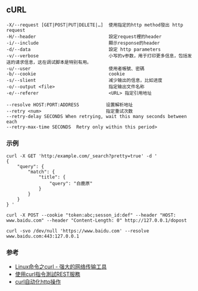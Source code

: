 ## cURL

```
-X/--request [GET|POST|PUT|DELETE|…]  使用指定的http method發出 http request
-H/--header                           設定request裡的header
-i/--include                          顯示response的header
-d/--data                             設定 http parameters 
-v/--verbose                          小写的v参数，用于打印更多信息，包括发送的请求信息，这在调试脚本是特别有用。
-u/--user                             使用者帳號、密碼
-b/--cookie                           cookie  
-s/--slient                           减少输出的信息，比如进度
-o/--output <file>                    指定输出文件名称
-e/--referer                          <URL> 指定引用地址

--resolve HOST:PORT:ADDRESS          设置解析地址
--retry <num>                        指定重试次数
--retry-delay SECONDS When retrying, wait this many seconds between each
--retry-max-time SECONDS  Retry only within this period>
```

### 示例
```
curl -X GET 'http:/example.com/_search?pretty=true' -d ' 
{
    "query": {
        "match": {
            "title": {
                "query": "白鹿原"
            }
        }
    }
} '
```

```
curl -X POST --cookie "token:abc;sesson_id:def" --header "HOST: www.baidu.com" --header "Content-Length: 0" http://127.0.0.1/dopost
```

```
curl -svo /dev/null 'https://www.baidu.com' --resolve www.baidu.com:443:127.0.0.1
```

### 参考
- [Linux命令之curl - 强大的网络传输工具](http://dbajun.iteye.com/blog/1813801)
- [使用curl指令測試REST服務](http://ju.outofmemory.cn/entry/84875)
- [curl自动化http操作](http://cizixs.com/2014/05/14/curl-automate-http)